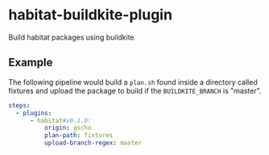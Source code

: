 # habitat-buildkite-plugin
Build habitat packages using buildkite

## Example

The following pipeline would build a `plan.sh` found inside a directory called fixtures and upload the package to build if the `BUILDKITE_BRANCH` is "master".

```yml
steps:
  - plugins:
      - habitat#v0.1.0:
          origin: gscho
          plan-path: fixtures
          upload-branch-regex: master
```
